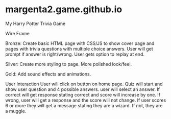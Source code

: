 # margenta2.game.github.io
My Harry Potter Trivia Game

Wire Frame




Bronze: Create basic HTML page with CSS/JS to show cover page and pages with trivia questions with multiple choice answers. User will get prompt if answer is right/wrong. User gets option to replay at end.

Silver: Create more styling to page. More polished look/feel.

Gold: Add sound effects and animations.

User Interaction
User will click on button on home page. Quiz will start and show user question and 4 possible answers. user will select an answer. If correct will get response stating correct and score will increase by one. If wrong, user will get a response and the score will not change. If user scores 6 or more they will get a message stating they are a wizard. If not, they are a muggle. 